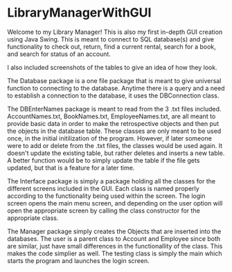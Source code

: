 # LibraryManagerWithGUI

Welcome to my Library Manager! This is also my first in-depth GUI creation using Java Swing. This is meant to connect to SQL database(s) and give functionality to check out, return, find a current rental, search for a book, and search for status of an account. 

I also included screenshots of the tables to give an idea of how they look. 

The Database package is a one file package that is meant to give universal function to connecting to the database. Anytime there is a query and a need to establish a connection to the database, it uses the DBConnection class.

The DBEnterNames package is meant to read from the 3 .txt files included. AccountNames.txt, BookNames.txt, EmployeeNames.txt, are all meant to provide basic data in order to make the retrospective objects and then put the objects in the database table. These classes are only meant to be used once, in the initial initilization of the program. However, if later someone were to add or delete from the .txt files, the classes would be used again. It doesn't update the existing table, but rather deletes and inserts a new table. A better function would be to simply update the table if the file gets updated, but that is a feature for a later time. 

The Interface package is simply a package holding all the classes for the different screens included in the GUI. Each class is named properly according to the functionality being used within the screen. The login screen opens the main menu screen, and depending on the user option will open the appropriate screen by calling the class constructor for the appropriate class. 

The Manager package simply creates the Objects that are inserted into the databases. The user is a parent class to Account and Employee since both are similar, just have small differences in the functionallity of the class. This makes the code simplier as well. The testing class is simply the main which starts the program and launches the login screen.
